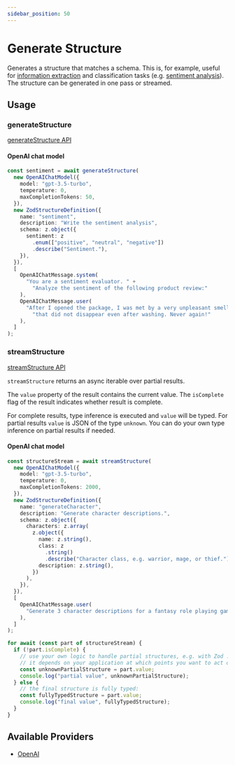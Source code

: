 ```yaml
---
sidebar_position: 50
---
```


# Generate Structure

Generates a structure that matches a schema.
This is, for example, useful for [information extraction](/tutorial/recipes/information-extraction)
and classification tasks (e.g. [sentiment analysis](/tutorial/recipes/sentiment-analysis)). The structure can be generated in one pass or streamed.

## Usage

### generateStructure

[generateStructure API](/api/modules#generatestructure)

#### OpenAI chat model

```ts
const sentiment = await generateStructure(
  new OpenAIChatModel({
    model: "gpt-3.5-turbo",
    temperature: 0,
    maxCompletionTokens: 50,
  }),
  new ZodStructureDefinition({
    name: "sentiment",
    description: "Write the sentiment analysis",
    schema: z.object({
      sentiment: z
        .enum(["positive", "neutral", "negative"])
        .describe("Sentiment."),
    }),
  }),
  [
    OpenAIChatMessage.system(
      "You are a sentiment evaluator. " +
        "Analyze the sentiment of the following product review:"
    ),
    OpenAIChatMessage.user(
      "After I opened the package, I was met by a very unpleasant smell " +
        "that did not disappear even after washing. Never again!"
    ),
  ]
);
```

### streamStructure

[streamStructure API](/api/modules#streamstructure)

`streamStructure` returns an async iterable over partial results.

The `value` property of the result contains the current value.
The `isComplete` flag of the result indicates whether result is complete.

For complete results, type inference is executed and `value` will be typed.
For partial results `value` is JSON of the type `unknown`.
You can do your own type inference on partial results if needed.

#### OpenAI chat model

```ts
const structureStream = await streamStructure(
  new OpenAIChatModel({
    model: "gpt-3.5-turbo",
    temperature: 0,
    maxCompletionTokens: 2000,
  }),
  new ZodStructureDefinition({
    name: "generateCharacter",
    description: "Generate character descriptions.",
    schema: z.object({
      characters: z.array(
        z.object({
          name: z.string(),
          class: z
            .string()
            .describe("Character class, e.g. warrior, mage, or thief."),
          description: z.string(),
        })
      ),
    }),
  }),
  [
    OpenAIChatMessage.user(
      "Generate 3 character descriptions for a fantasy role playing game."
    ),
  ]
);

for await (const part of structureStream) {
  if (!part.isComplete) {
    // use your own logic to handle partial structures, e.g. with Zod .deepPartial()
    // it depends on your application at which points you want to act on the partial structures
    const unknownPartialStructure = part.value;
    console.log("partial value", unknownPartialStructure);
  } else {
    // the final structure is fully typed:
    const fullyTypedStructure = part.value;
    console.log("final value", fullyTypedStructure);
  }
}
```

## Available Providers

- [OpenAI](/integration/model-provider/openai)
